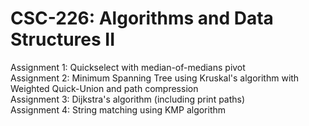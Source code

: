 # CSC-226: Algorithms and Data Structures II
Assignment 1: Quickselect with median-of-medians pivot <br>
Assignment 2: Minimum Spanning Tree using Kruskal's algorithm with Weighted Quick-Union and path compression<br>
Assignment 3: Dijkstra's algorithm (including print paths)<br>
Assignment 4: String matching using KMP algorithm<br>
